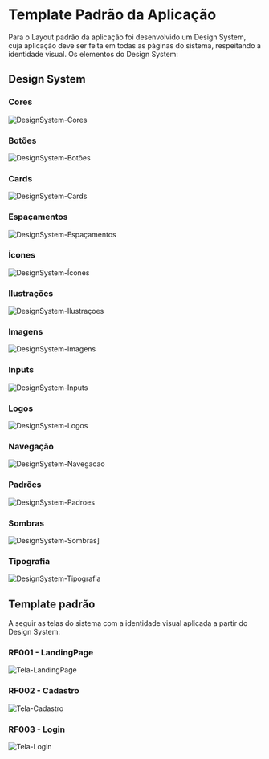# Template Padrão da Aplicação

Para o Layout padrão da aplicação  foi desenvolvido um Design System, cuja aplicação deve ser feita em todas as páginas do sistema, respeitando a identidade visual. Os elementos do Design System: 

## Design System

### Cores 
![DesignSystem-Cores](/docs/img/DesignSystem-Cores.png)

### Botões
![DesignSystem-Botões](/docs/img/DesignSystem-Botoes.png)

### Cards
![DesignSystem-Cards](/docs/img/DesignSystem-Cards.png)

### Espaçamentos
![DesignSystem-Espaçamentos](/docs/img/DesignSystem-Espacamentos.png)

### Ícones
![DesignSystem-Ícones](/docs/img/DesignSystem-icones.png)

### Ilustrações
![DesignSystem-Ilustraçoes](/docs/img/DesignSystem-Ilustracoes.png)

### Imagens
![DesignSystem-Imagens](/docs/img/DesignSystem-Imagens.png)

### Inputs
![DesignSystem-Inputs](/docs/img/DesignSystem-Inputs.png)

### Logos
![DesignSystem-Logos](/docs/img/DesignSystem-Logos.png)

### Navegação
![DesignSystem-Navegacao](/docs/img/DesignSystem-Navegacao.png)

### Padrões
![DesignSystem-Padroes](/docs/img/DesignSystem-Padroes.png)

### Sombras
![DesignSystem-Sombras](/docs/img/DesignSystem-Sombras.png)]

### Tipografia
![DesignSystem-Tipografia](/docs/img/DesignSystem-Tipografia.png)

## Template padrão

A seguir as telas do sistema com a identidade visual aplicada a partir do Design System:

### RF001 - LandingPage
![Tela-LandingPage](/docs/img/Tela-RF001-LandingPage.jpeg)

### RF002 - Cadastro
![Tela-Cadastro](/docs/img/Tela-RF002-Cadastro.jpeg)

### RF003 - Login 
![Tela-Login](/docs/img/Tela-RF003-Login.jpeg)